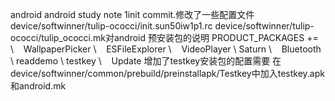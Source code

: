  android
android study note
1init commit.修改了一些配置文件
  device/softwinner/tulip-ococci/init.sun50iw1p1.rc
  device/softwinner/tulip-ococci/tulip_ococci.mk对android 预安装包的说明
  PRODUCT_PACKAGES += \    WallpaperPicker \    ESFileExplorer \    VideoPlayer \ Saturn \    Bluetooth \ readdemo \ testkey \    Update
增加了testkey安装包的配置需要 在device/softwinner/common/prebuild/preinstallapk/Testkey中加入testkey.apk和android.mk
